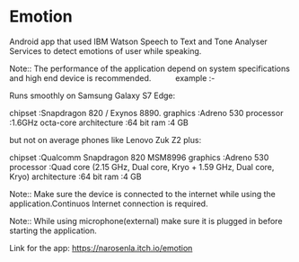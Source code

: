 # Emotion

Android app that used IBM Watson Speech to Text and Tone Analyser Services to detect emotions of user while speaking.

Note:: The performance of the application depend on system specifications and high end device is recommended.
           example :- 
           
Runs smoothly on Samsung Galaxy S7 Edge:

chipset	:Snapdragon 820 / Exynos 8890.
graphics	:Adreno 530
processor	:1.6GHz octa-core
architecture	:64 bit
ram	:4 GB

but not on average phones like Lenovo Zuk Z2 plus:

chipset	:Qualcomm Snapdragon 820 MSM8996
graphics	:Adreno 530
processor	:Quad core (2.15 GHz, Dual core, Kryo + 1.59 GHz, Dual core, Kryo)
architecture	:64 bit
ram	:4 GB


Note:: Make sure the device is connected to the internet while using the application.Continuos Internet connection is required.



Note:: While using microphone(external) make sure it is plugged in before starting the application.

Link for the app: https://narosenla.itch.io/emotion
